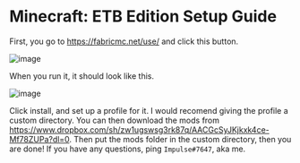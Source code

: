 # Minecraft: ETB Edition Setup Guide
First, you go to https://fabricmc.net/use/ and click this button.

![image](https://user-images.githubusercontent.com/61766021/116326921-41226d00-a78b-11eb-853c-0fcc927ceb48.png)

When you run it, it should look like this.

![image](https://user-images.githubusercontent.com/61766021/116326979-5dbea500-a78b-11eb-9bac-0f883140a3b8.png)

Click install, and set up a profile for it.
I would recomend giving the profile a custom directory.
You can then download the mods from https://www.dropbox.com/sh/zw1ugswsg3rk87q/AACGcSyJKjkxk4ce-Mf78ZUPa?dl=0.
Then put the mods folder in the custom directory, then you are done!
If you have any questions, ping `Impulse#7647`, aka me.
